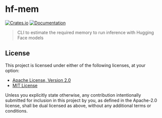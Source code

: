 # hf-mem

[![Crates.io](https://img.shields.io/crates/v/hf-mem.svg)](https://crates.io/crates/hf-mem)
[![Documentation](https://docs.rs/hf-mem/badge.svg)](https://docs.rs/hf-mem)

> CLI to estimate the required memory to run inference with Hugging Face models

## License

This project is licensed under either of the following licenses, at your option:

- [Apache License, Version 2.0](LICENSE-APACHE)
- [MIT License](LICENSE-MIT)

Unless you explicitly state otherwise, any contribution intentionally submitted
for inclusion in this project by you, as defined in the Apache-2.0 license, shall
be dual licensed as above, without any additional terms or conditions.
